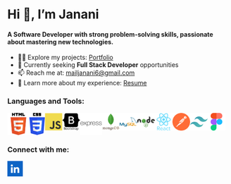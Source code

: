 # Hi 👋, I’m Janani

#### A Software Developer with strong problem-solving skills, passionate about mastering new technologies.
- 👨‍💻 Explore my projects: [Portfolio](https://jananib-portfolio.netlify.app/)
- 🌱 Currently seeking **Full Stack Developer** opportunities
- 📫 Reach me at: [mailjanani6@gmail.com](mailjanani6@gmail.com)
- 📄 Learn more about my experience: [Resume]()



### Languages and Tools:
<div style="display:flex; margin-right:40px; padding:right:15px">
  <img src="https://github.com/EclipticCode/EclipticCode/blob/c7bc7455d61b4e3c113914c553b0a308419aa9bb/HTML.png" alt="HTML" width="50" height="50"/>
  <img src="https://github.com/EclipticCode/EclipticCode/blob/6f2f9dd0181d922c41b76c968951be0d9e62a33e/CSS.png" alt="CSS" width="35" height="50"/>
  <img src="https://github.com/EclipticCode/EclipticCode/blob/c9c18d595a385592a3a45416e0afbac03ce97d21/javascript-original.svg" alt="Javascript" width="50" height="40"/>
  <img src="https://github.com/EclipticCode/EclipticCode/blob/93f35722a127ada5f3465fe9a387e70b27c2c644/bootstrap-plain-wordmark.svg" alt="Bootstrap" width="50" height="40"/>  
  <img src="https://github.com/EclipticCode/EclipticCode/blob/d65cdc9b9e79a2a23b58a725a41488a1fac7ac80/express-original-wordmark.svg" alt="ExpressJS" width="50" height="50"/>  
  <img src="https://github.com/EclipticCode/EclipticCode/blob/b0456d5071b54548c915653b2bedcb441042ba93/mongodb-original-wordmark.svg" alt="MongoDB" width="50" height="40"/>  
  <img src="https://github.com/EclipticCode/EclipticCode/blob/b0456d5071b54548c915653b2bedcb441042ba93/mysql-original-wordmark.svg" alt="MySQL" width="50" height="40"/>  
  <img src="https://github.com/EclipticCode/EclipticCode/blob/b0456d5071b54548c915653b2bedcb441042ba93/nodejs-original-wordmark.svg" alt="NodeJS" width="50" height="40"/>  
  <img src="https://github.com/EclipticCode/EclipticCode/blob/b0456d5071b54548c915653b2bedcb441042ba93/react-original-wordmark.svg" alt="ReactJS" width="50" height="40"/>  
  <img src="https://github.com/EclipticCode/EclipticCode/blob/edac58aa7df5de246946dc9dfa4c197131bbfe70/postman-pic.svg" alt="Postman" width="40" height="40"/>     
  <img src="https://github.com/EclipticCode/EclipticCode/blob/edac58aa7df5de246946dc9dfa4c197131bbfe70/tailwind-css.svg" alt="TailwindCSS" width="40" height="40"/>  
  <img src="https://github.com/EclipticCode/EclipticCode/blob/af6088b2106122964fd5915525c421315593da50/figma-pic.svg" alt="Figma" width="50" height="40"/>  
</div> 



### Connect with me:
<a href="https://www.linkedin.com/in/jananibharathi" target="_blank">
  <img src="https://github.com/EclipticCode/EclipticCode/blob/660ca6979cabe10e2234b93ab5ee012892efb3b5/linkedIn.png" alt="LinkedIn" width="35" height="35"/>
</a>




